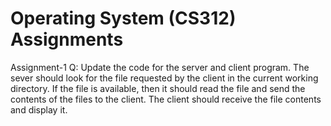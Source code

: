 # Operating System (CS312) Assignments 

Assignment-1 Q: Update the code for the server and client program. The sever should look for the file requested by the client in the current working directory. If the file is available, then it should read the file and send the contents of the files to the client. The client should receive the file contents and display it.
